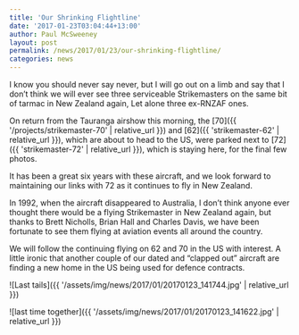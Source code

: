 ```yaml
---
title: 'Our Shrinking Flightline'
date: '2017-01-23T03:04:44+13:00'
author: Paul McSweeney
layout: post
permalink: /news/2017/01/23/our-shrinking-flightline/
categories: news
---
```


I know you should never say never, but I will go out on a limb and say that I don’t think we will ever see three serviceable Strikemasters on the same bit of tarmac in New Zealand again, Let alone three ex-RNZAF ones.

On return from the Tauranga airshow this morning, the [70]({{ '/projects/strikemaster-70' | relative_url }}) and [62]({{ 'strikemaster-62' | relative_url }}), which are about to head to the US, were parked next to [72]({{ 'strikemaster-72' | relative_url }}), which is staying here, for the final few photos.

It has been a great six years with these aircraft, and we look forward to maintaining our links with 72 as it continues to fly in New Zealand. 

In 1992, when the aircraft disappeared to Australia, I don’t think anyone ever thought there would be a flying Strikemaster in New Zealand again, but thanks to Brett Nicholls, Brian Hall and Charles Davis, we have been fortunate to see them flying at aviation events all around the country.

We will follow the continuing flying on 62 and 70 in the US with interest. A little ironic that another couple of our dated and “clapped out” aircraft are finding a new home in the US being used for defence contracts.

![Last tails]({{ '/assets/img/news/2017/01/20170123_141744.jpg' | relative_url }})

![last time together]({{ '/assets/img/news/2017/01/20170123_141622.jpg' | relative_url }})

